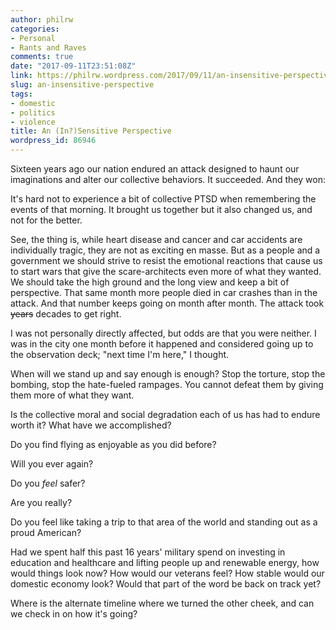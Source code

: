 ```yaml
---
author: philrw
categories:
- Personal
- Rants and Raves
comments: true
date: "2017-09-11T23:51:08Z"
link: https://philrw.wordpress.com/2017/09/11/an-insensitive-perspective/
slug: an-insensitive-perspective
tags:
- domestic
- politics
- violence
title: An (In?)Sensitive Perspective
wordpress_id: 86946
---
```


Sixteen years ago our nation endured an attack designed to haunt our imaginations and alter our collective behaviors. It succeeded. And they won:<!--more-->

It's hard not to experience a bit of collective PTSD when remembering the events of that morning. It brought us together but it also changed us, and not for the better.

See, the thing is, while heart disease and cancer and car accidents are individually tragic, they are not as exciting en masse. But as a people and a government we should strive to resist the emotional reactions that cause us to start wars that give the scare-architects even more of what they wanted. We should take the high ground and the long view and keep a bit of perspective. That same month more people died in car crashes than in the attack. And that number keeps going on month after month. The attack took <del>years</del> decades to get right.

I was not personally directly affected, but odds are that you were neither. I was in the city one month before it happened and considered going up to the observation deck; "next time I'm here," I thought.

When will we stand up and say enough is enough? Stop the torture, stop the bombing, stop the hate-fueled rampages. You cannot defeat them by giving them more of what they want.

Is the collective moral and social degradation each of us has had to endure worth it? What have we accomplished?

Do you find flying as enjoyable as you did before?

Will you ever again?

Do you _feel_ safer?

Are you really?

Do you feel like taking a trip to that area of the world and standing out as a proud American?

Had we spent half this past 16 years' military spend on investing in education and healthcare and lifting people up and renewable energy, how would things look now? How would our veterans feel? How stable would our domestic economy look? Would that part of the word be back on track yet?

Where is the alternate timeline where we turned the other cheek, and can we check in on how it's going?
